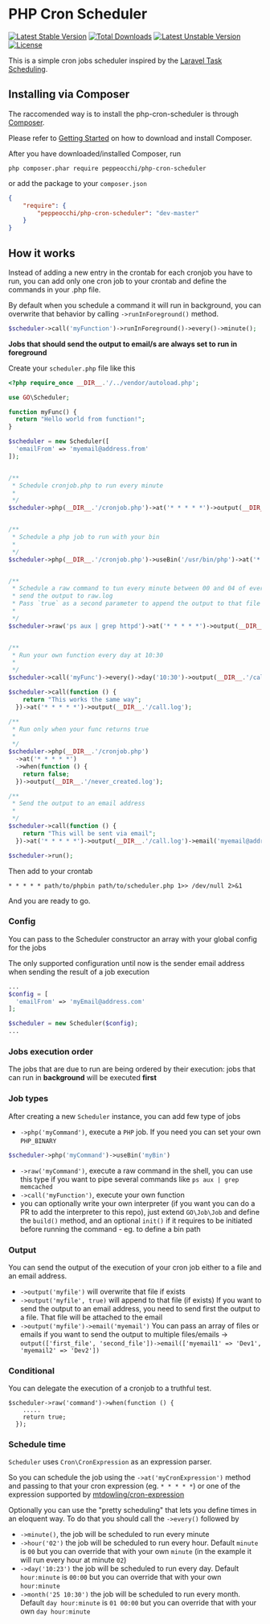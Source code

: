 PHP Cron Scheduler
==

[![Latest Stable Version](https://poser.pugx.org/peppeocchi/php-cron-scheduler/v/stable)](https://packagist.org/packages/peppeocchi/php-cron-scheduler) [![Total Downloads](https://poser.pugx.org/peppeocchi/php-cron-scheduler/downloads)](https://packagist.org/packages/peppeocchi/php-cron-scheduler) [![Latest Unstable Version](https://poser.pugx.org/peppeocchi/php-cron-scheduler/v/unstable)](https://packagist.org/packages/peppeocchi/php-cron-scheduler) [![License](https://poser.pugx.org/peppeocchi/php-cron-scheduler/license)](https://packagist.org/packages/peppeocchi/php-cron-scheduler)

This is a simple cron jobs scheduler inspired by the [Laravel Task Scheduling](http://laravel.com/docs/5.1/scheduling).

## Installing via Composer
The raccomended way is to install the php-cron-scheduler is through [Composer](https://getcomposer.org/).

Please refer to [Getting Started](https://getcomposer.org/doc/00-intro.md) on how to download and install Composer.

After you have downloaded/installed Composer, run

`php composer.phar require peppeocchi/php-cron-scheduler`

or add the package to your `composer.json`
```json
{
    "require": {
        "peppeocchi/php-cron-scheduler": "dev-master"
    }
}
```

## How it works
Instead of adding a new entry in the crontab for each cronjob you have to run, you can add only one cron job to your crontab and define the commands in your .php file.

By default when you schedule a command it will run in background, you can overwrite that behavior by calling `->runInForeground()` method.
```php
$scheduler->call('myFunction')->runInForeground()->every()->minute();
```

**Jobs that should send the output to email/s are always set to run in foreground**

Create your `scheduler.php` file like this
```php
<?php require_once __DIR__.'/../vendor/autoload.php';

use GO\Scheduler;

function myFunc() {
  return "Hello world from function!";
}

$scheduler = new Scheduler([
  'emailFrom' => 'myemail@address.from'
]);


/**
 * Schedule cronjob.php to run every minute
 *
 */
$scheduler->php(__DIR__.'/cronjob.php')->at('* * * * *')->output(__DIR__.'/cronjob.log');


/**
 * Schedule a php job to run with your bin
 *
 */
$scheduler->php(__DIR__.'/cronjob.php')->useBin('/usr/bin/php')->at('* * * * *')->output(__DIR__.'/cronjob_bin.log', true);


/**
 * Schedule a raw command to tun every minute between 00 and 04 of every hour,
 * send the output to raw.log
 * Pass `true` as a second parameter to append the output to that file
 *
 */
$scheduler->raw('ps aux | grep httpd')->at('* * * * *')->output(__DIR__.'/raw.log', true);


/**
 * Run your own function every day at 10:30
 *
 */
$scheduler->call('myFunc')->every()->day('10:30')->output(__DIR__.'/call.log');

$scheduler->call(function () {
    return "This works the same way";
  })->at('* * * * *')->output(__DIR__.'/call.log');

/**
 * Run only when your func returns true
 *
 */
$scheduler->php(__DIR__.'/cronjob.php')
  ->at('* * * * *')
  ->when(function () {
    return false;
  })->output(__DIR__.'/never_created.log');

/**
 * Send the output to an email address
 *
 */
$scheduler->call(function () {
    return "This will be sent via email";
  })->at('* * * * *')->output(__DIR__.'/call.log')->email('myemail@address.to');

$scheduler->run();
```

Then add to your crontab

````
* * * * * path/to/phpbin path/to/scheduler.php 1>> /dev/null 2>&1
````

And you are ready to go.

### Config
You can pass to the Scheduler constructor an array with your global config for the jobs

The only supported configuration until now is the sender email address when sending the result of a job execution

```php
...
$config = [
  'emailFrom' => 'myEmail@address.com'
];

$scheduler = new Scheduler($config);
...
```

### Jobs execution order
The jobs that are due to run are being ordered by their execution: jobs that can run in **background** will be executed **first**


### Job types
After creating a new `Scheduler` instance, you can add few type of jobs
- `->php('myCommand')`, execute a `PHP` job. If you need you can set your own `PHP_BINARY`
```php
$scheduler->php('myCommand')->useBin('myBin')
```
- `->raw('myCommand')`, execute a raw command in the shell, you can use this type if you want to pipe several commands like `ps aux | grep memcached`
- `->call('myFunction')`, execute your own function
- you can optionally write your own interpreter (if you want you can do a PR to add the interpreter to this repo), just extend `GO\Job\Job` and define the `build()` method, and an optional `init()` if it requires to be initiated before running the command - eg. to define a bin path

### Output
You can send the output of the execution of your cron job either to a file and an email address.
- `->output('myfile')` will overwrite that file if exists
- `->output('myfile', true)` will append to that file (if exists)
If you want to send the output to an email address, you need to send first the output to a file. That file will be attached to the email
- `->output('myfile')->email('myemail')`
You can pass an array of files or emails if you want to send the output to multiple files/emails
-> `output(['first_file', 'second_file'])->email(['myemail1' => 'Dev1', 'myemail2' => 'Dev2'])`

### Conditional
You can delegate the execution of a cronjob to a truthful test.
```
$scheduler->raw('command')->when(function () {
    .....
    return true;
  });
```

### Schedule time
`Scheduler` uses `Cron\CronExpression` as an expression parser.

So you can schedule the job using the `->at('myCronExpression')` method and passing to that your cron expression (eg. `* * * * *`) or one of the expression supported by [mtdowling/cron-expression](https://github.com/mtdowling/cron-expression)

Optionally you can use the "pretty scheduling" that lets you define times in an eloquent way. To do that you should call the `->every()` followed by
- `->minute()`, the job will be scheduled to run every minute
- `->hour('02')` the job will be scheduled to run every hour. Default `minute` is `00` but you can override that with your own `minute` (in the example it will run every hour at minute `02`)
- `->day('10:23')` the job will be scheduled to run every day. Default `hour:minute` is `00:00` but you can override that with your own `hour:minute`
- `->month('25 10:30')` the job will be scheduled to run every month. Default `day hour:minute` is `01 00:00` but you can override that with your own `day hour:minute`
